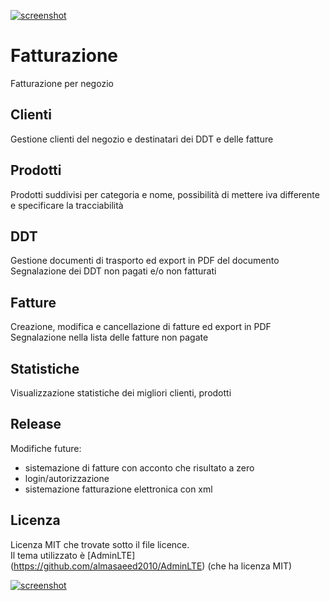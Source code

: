 [![screenshot](https://s29.postimg.org/qi4b3jn8n/2017_02_05_150247.jpg)](https://postimg.org/image/gxkognxwj/)

# Fatturazione

Fatturazione per negozio

## Clienti

Gestione clienti del negozio e destinatari dei DDT e delle fatture

## Prodotti

Prodotti suddivisi per categoria e nome, possibilità di mettere iva differente e specificare la tracciabilità

## DDT

Gestione documenti di trasporto ed export in PDF del documento  
Segnalazione dei DDT non pagati e/o non fatturati

## Fatture

Creazione, modifica e cancellazione di fatture ed export in PDF  
Segnalazione nella lista delle fatture non pagate

## Statistiche

Visualizzazione statistiche dei migliori clienti, prodotti

## Release

Modifiche future:
- sistemazione di fatture con acconto che risultato a zero
- login/autorizzazione
- sistemazione fatturazione elettronica con xml

## Licenza

Licenza MIT che trovate sotto il file licence.  
Il tema utilizzato è [AdminLTE] (https://github.com/almasaeed2010/AdminLTE) (che ha licenza MIT)

[![screenshot](https://s23.postimg.org/dr8gsbwzf/2017_02_05_150225.jpg)](https://postimg.org/image/gxkognxwj/)

